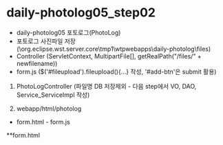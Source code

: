 # daily-photolog05_step02
 - daily-photolog05 포토로그(PhotoLog)
 - 포토로그 사진파일 저장
 (\org.eclipse.wst.server.core\tmp1\wtpwebapps\daily-photolog\files)
 - Controller
 (ServletContext, MultipartFile[], getRealPath("/files/" + newfilename))
 - form.js
 ($('#fileupload').fileupload(){...} 작성, '#add-btn'은 submit 활용) 
 
 
1) PhotoLogController
(파일명 DB 저장제외 - 다음 step에서 VO, DAO, Service_ServiceImpl 작성)

2) webapp/html/photolog
 - form.html - form.js 

**form.html 
<script> 위치 주의!
- 참고 : HTML에서 script태그는 어디에 위치해야 할까?
(https://junhobaik.github.io/js-script-position/)
~~~html
<!--  photo -->
<script src="../node_modules/jquery/dist/jquery.js"></script>
<script src="../node_modules/blueimp-file-upload/js/vendor/jquery.ui.widget.js"></script>
<script src="../node_modules/blueimp-load-image/js/load-image.all.min.js"></script>
<script src="../node_modules/blueimp-canvas-to-blob/js/canvas-to-blob.js"></script>
<script src="../node_modules/bootstrap/dist/js/bootstrap.js"></script>
<script src="../node_modules/blueimp-file-upload/js/jquery.iframe-transport.js"></script>
<script src="../node_modules/blueimp-file-upload/js/jquery.fileupload.js"></script>
<script src="../node_modules/blueimp-file-upload/js/jquery.fileupload-process.js"></script> 
<script src="../node_modules/blueimp-file-upload/js/jquery.fileupload-image.js"></script>  


<script src="../js/jquery.bit.js"></script>
<script src="../js/common2.js"></script>
<script src="form.js"></script>


<script src="../node_modules/handlebars/dist/handlebars.min.js"></script>
<script src="../node_modules/jquery/dist/jquery.min.js"></script>
<script src="../node_modules/popper.js/dist/umd/popper.min.js"></script>
<script src="../node_modules/bootstrap/dist/js/bootstrap.min.js"></script>
~~~~